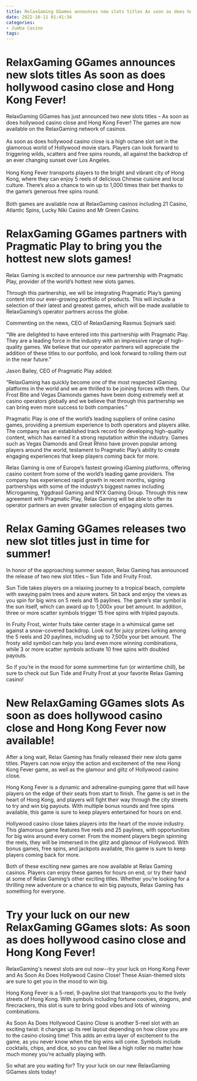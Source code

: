 ```yaml
---
title: RelaxGaming GGames announces new slots titles As soon as does hollywood casino close and Hong Kong Fever!
date: 2022-10-11 01:41:34
categories:
- Jumba Casino
tags:
---
```



#  RelaxGaming GGames announces new slots titles As soon as does hollywood casino close and Hong Kong Fever!

<style>

.article-header {

font-size:2.5em;

font-weight:700;

border-bottom:1px solid #ddd;

padding:10px 0;}

.article-body {

font-size:1.8em;

line-height:1.6em;
百家乐技巧}
</style>




















 RelaxGaming GGames has just announced two new slots titles – As soon as does hollywood casino close and Hong Kong Fever! The games are now available on the RelaxGaming network of casinos.<br /><br />As soon as does hollywood casino close is a high octane slot set in the glamorous world of Hollywood movie stars. Players can look forward to triggering wilds, scatters and free spins rounds, all against the backdrop of an ever changing sunset over Los Angeles.<br /><br />Hong Kong Fever transports players to the bright and vibrant city of Hong Kong, where they can enjoy 5 reels of delicious Chinese cuisine and local culture. There’s also a chance to win up to 1,000 times their bet thanks to the game’s generous free spins round.<br /><br />Both games are available now at RelaxGaming casinos including 21 Casino, Atlantic Spins, Lucky Niki Casino and Mr Green Casino.

#  RelaxGaming GGames partners with Pragmatic Play to bring you the hottest new slots games!

Relax Gaming is excited to announce our new partnership with Pragmatic Play, provider of the world’s hottest new slots games.

Through this partnership, we will be integrating Pragmatic Play’s gaming content into our ever-growing portfolio of products. This will include a selection of their latest and greatest games, which will be made available to RelaxGaming’s operator partners across the globe.

Commenting on the news, CEO of RelaxGaming Rasmus Sojmark said:

“We are delighted to have entered into this partnership with Pragmatic Play. They are a leading force in the industry with an impressive range of high-quality games. We believe that our operator partners will appreciate the addition of these titles to our portfolio, and look forward to rolling them out in the near future.”

Jason Bailey, CEO of Pragmatic Play added:

“RelaxGaming has quickly become one of the most respected iGaming platforms in the world and we are thrilled to be joining forces with them. Our Frost Bite and Vegas Diamonds games have been doing extremely well at casino operators globally and we believe that through this partnership we can bring even more success to both companies.”

Pragmatic Play is one of the world’s leading suppliers of online casino games, providing a premium experience to both operators and players alike. The company has an established track record for developing high-quality content, which has earned it a strong reputation within the industry. Games such as Vegas Diamonds and Great Rhino have proven popular among players around the world, testament to Pragmatic Play’s ability to create engaging experiences that keep players coming back for more.

Relax Gaming is one of Europe’s fastest growing iGaming platforms, offering casino content from some of the world’s leading game providers. The company has experienced rapid growth in recent months, signing partnerships with some of the industry’s biggest names including Microgaming, Yggdrasil Gaming and NYX Gaming Group. Through this new agreement with Pragmatic Play, Relax Gaming will be able to offer its operator partners an even greater selection of engaging slots games.

#  Relax Gaming GGames releases two new slot titles just in time for summer!
In honor of the approaching summer season, Relax Gaming has announced the release of two new slot titles – Sun Tide and Fruity Frost.

Sun Tide takes players on a relaxing journey to a tropical beach, complete with swaying palm trees and azure waters. Sit back and enjoy the views as you spin for big wins on 5 reels and 15 paylines. The game’s star symbol is the sun itself, which can award up to 1,000x your bet amount. In addition, three or more scatter symbols trigger 15 free spins with tripled payouts.

In Fruity Frost, winter fruits take center stage in a whimsical game set against a snow-covered backdrop. Look out for juicy prizes lurking among the 5 reels and 20 paylines, including up to 7,500x your bet amount. The frosty wild symbol can help you land even more winning combinations, while 3 or more scatter symbols activate 10 free spins with doubled payouts.

So if you’re in the mood for some summertime fun (or wintertime chill), be sure to check out Sun Tide and Fruity Frost at your favorite Relax Gaming casino!

#  New RelaxGaming GGames slots As soon as does hollywood casino close and Hong Kong Fever now available!

After a long wait, Relax Gaming has finally released their new slots game titles. Players can now enjoy the action and excitement of the new Hong Kong Fever game, as well as the glamour and glitz of Hollywood casino close.

Hong Kong Fever is a dynamic and adrenaline-pumping game that will have players on the edge of their seats from start to finish. The game is set in the heart of Hong Kong, and players will fight their way through the city streets to try and win big payouts. With multiple bonus rounds and free spins available, this game is sure to keep players entertained for hours on end.

Hollywood casino close takes players into the heart of the movie industry. This glamorous game features five reels and 25 paylines, with opportunities for big wins around every corner. From the moment players begin spinning the reels, they will be immersed in the glitz and glamour of Hollywood. With bonus games, free spins, and jackpots available, this game is sure to keep players coming back for more.

Both of these exciting new games are now available at Relax Gaming casinos. Players can enjoy these games for hours on end, or try their hand at some of Relax Gaming’s other exciting titles. Whether you’re looking for a thrilling new adventure or a chance to win big payouts, Relax Gaming has something for everyone.

#  Try your luck on our new RelaxGaming GGames slots: As soon as does hollywood casino close and Hong Kong Fever!

RelaxGaming's newest slots are out now--try your luck on Hong Kong Fever and As Soon As Does Hollywood Casino Close! These Asian-themed slots are sure to get you in the mood to win big.

Hong Kong Fever is a 5-reel, 9-payline slot that transports you to the lively streets of Hong Kong. With symbols including fortune cookies, dragons, and firecrackers, this slot is sure to bring good vibes and lots of winning combinations.

As Soon As Does Hollywood Casino Close is another 5-reel slot with an exciting twist: it changes up its reel layout depending on how close you are to the casino closing time! This adds an extra layer of excitement to the game, as you never know when the big wins will come. Symbols include cocktails, chips, and dice, so you can feel like a high roller no matter how much money you're actually playing with.

So what are you waiting for? Try your luck on our new RelaxGaming GGames slots today!